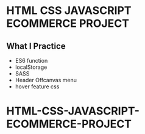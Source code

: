 # HTML CSS JAVASCRIPT ECOMMERCE PROJECT

## What I Practice

 - ES6 function
 - localStorage 
 - SASS 
 - Header Offcanvas menu
 - hover feature css

# HTML-CSS-JAVASCRIPT-ECOMMERCE-PROJECT
